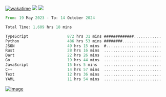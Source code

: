 [![wakatime](https://wakatime.com/badge/user/00eead22-fb14-4dd0-ab8a-3625cafbd50d.svg)](https://wakatime.com/@00eead22-fb14-4dd0-ab8a-3625cafbd50d)
![](https://komarev.com/ghpvc/?username=flatypus)
![](https://pixel.flatypus.me/flatypus?type=tracker)
<!--START_SECTION:waka-->

```rust
From: 19 May 2023 - To: 14 October 2024

Total Time: 1,609 hrs 18 mins

TypeScript                 872 hrs 31 mins #############............   53.97 %
Python                     486 hrs 53 mins ########.................   30.12 %
JSON                       49 hrs 15 mins  #........................   03.05 %
Rust                       28 hrs 16 mins  .........................   01.75 %
Dart                       22 hrs 26 mins  .........................   01.39 %
Go                         19 hrs 44 mins  .........................   01.22 %
JavaScript                 15 hrs 5 mins   .........................   00.93 %
C++                        14 hrs 57 mins  .........................   00.93 %
Text                       12 hrs 36 mins  .........................   00.78 %
YAML                       11 hrs 54 mins  .........................   00.74 %
```

<!--END_SECTION:waka-->
[<img alt="image" src="https://github.com/flatypus/flatypus/assets/68029599/0a302dc1-501c-43a0-ae8d-37ec4817f3bd">](https://flatypus.me)

